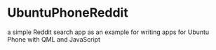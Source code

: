 UbuntuPhoneReddit
=================
a simple Reddit search app as an example for writing apps for Ubuntu Phone with QML and JavaScript